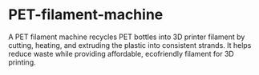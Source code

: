 # PET-filament-machine
A PET filament machine recycles PET bottles into 3D printer filament by cutting, heating, and extruding the plastic into consistent strands. It helps reduce waste while providing affordable, ecofriendly filament for 3D printing.

